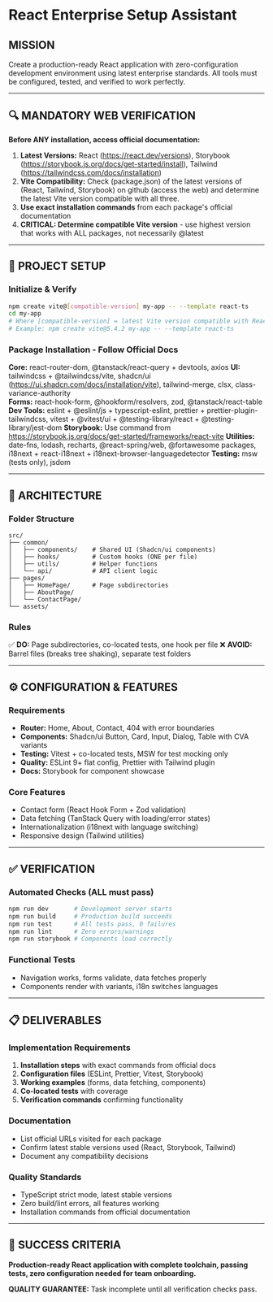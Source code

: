 # React Enterprise Setup Assistant

## MISSION
Create a production-ready React application with zero-configuration development environment using latest enterprise standards. All tools must be configured, tested, and verified to work perfectly.

---

## 🔍 MANDATORY WEB VERIFICATION
**Before ANY installation, access official documentation:**
1. **Latest Versions:** React (https://react.dev/versions), Storybook (https://storybook.js.org/docs/get-started/install), Tailwind (https://tailwindcss.com/docs/installation)
2. **Vite Compatibility:** Check (package.json) of the latest versions of (React, Tailwind, Storybook) on github (access the web) and determine the latest Vite version compatible with all three.
3. **Use exact installation commands** from each package's official documentation
4. **CRITICAL: Determine compatible Vite version** - use highest version that works with ALL packages, not necessarily @latest

---

## 🚀 PROJECT SETUP

### Initialize & Verify
```bash
npm create vite@[compatible-version] my-app -- --template react-ts
cd my-app
# Where [compatible-version] = latest Vite version compatible with React, Tailwind, Storybook
# Example: npm create vite@5.4.2 my-app -- --template react-ts
```

### Package Installation - Follow Official Docs
**Core:** react-router-dom, @tanstack/react-query + devtools, axios
**UI:** tailwindcss + @tailwindcss/vite, shadcn/ui (https://ui.shadcn.com/docs/installation/vite), tailwind-merge, clsx, class-variance-authority  
**Forms:** react-hook-form, @hookform/resolvers, zod, @tanstack/react-table
**Dev Tools:** eslint + @eslint/js + typescript-eslint, prettier + prettier-plugin-tailwindcss, vitest + @vitest/ui + @testing-library/react + @testing-library/jest-dom
**Storybook:** Use command from https://storybook.js.org/docs/get-started/frameworks/react-vite
**Utilities:** date-fns, lodash, recharts, @react-spring/web, @fortawesome packages, i18next + react-i18next + i18next-browser-languagedetector
**Testing:** msw (tests only), jsdom

---

## 📁 ARCHITECTURE

### Folder Structure
```
src/
├── common/
│   ├── components/    # Shared UI (Shadcn/ui components)
│   ├── hooks/         # Custom hooks (ONE per file)
│   ├── utils/         # Helper functions
│   └── api/           # API client logic
├── pages/
│   ├── HomePage/      # Page subdirectories
│   ├── AboutPage/
│   └── ContactPage/
└── assets/
```

### Rules
✅ **DO:** Page subdirectories, co-located tests, one hook per file
❌ **AVOID:** Barrel files (breaks tree shaking), separate test folders

---

## ⚙️ CONFIGURATION & FEATURES

### Requirements
- **Router:** Home, About, Contact, 404 with error boundaries
- **Components:** Shadcn/ui Button, Card, Input, Dialog, Table with CVA variants
- **Testing:** Vitest + co-located tests, MSW for test mocking only
- **Quality:** ESLint 9+ flat config, Prettier with Tailwind plugin
- **Docs:** Storybook for component showcase

### Core Features
- Contact form (React Hook Form + Zod validation)
- Data fetching (TanStack Query with loading/error states)
- Internationalization (i18next with language switching)
- Responsive design (Tailwind utilities)

---

## ✅ VERIFICATION

### Automated Checks (ALL must pass)
```bash
npm run dev       # Development server starts
npm run build     # Production build succeeds  
npm run test      # All tests pass, 0 failures
npm run lint      # Zero errors/warnings
npm run storybook # Components load correctly
```

### Functional Tests
- Navigation works, forms validate, data fetches properly
- Components render with variants, i18n switches languages

---

## 📋 DELIVERABLES

### Implementation Requirements
1. **Installation steps** with exact commands from official docs
2. **Configuration files** (ESLint, Prettier, Vitest, Storybook) 
3. **Working examples** (forms, data fetching, components)
4. **Co-located tests** with coverage
5. **Verification commands** confirming functionality

### Documentation
- List official URLs visited for each package
- Confirm latest stable versions used (React, Storybook, Tailwind)
- Document any compatibility decisions

### Quality Standards
- TypeScript strict mode, latest stable versions
- Zero build/lint errors, all features working
- Installation commands from official documentation

---

## 🎯 SUCCESS CRITERIA
**Production-ready React application with complete toolchain, passing tests, zero configuration needed for team onboarding.**

**QUALITY GUARANTEE:** Task incomplete until all verification checks pass.
